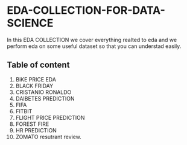 # EDA-COLLECTION-FOR-DATA-SCIENCE


In this EDA COLLECTION we cover everything realted to eda and we perform eda on some useful dataset so that you can understad easily.

## Table of content

 1) BiKE PRICE EDA
 2) BLACK FRIDAY
 3) CRISTANIO RONALDO
 4) DAIBETES PREDICTION
 5)  FIFA
 6) FITBIT
 7)  FLIGHT PRICE PREDICTION
 8)   FOREST FIRE
 9)    HR PREDICTION
 10)   ZOMATO resutrant review.
 
 
 
   
 

